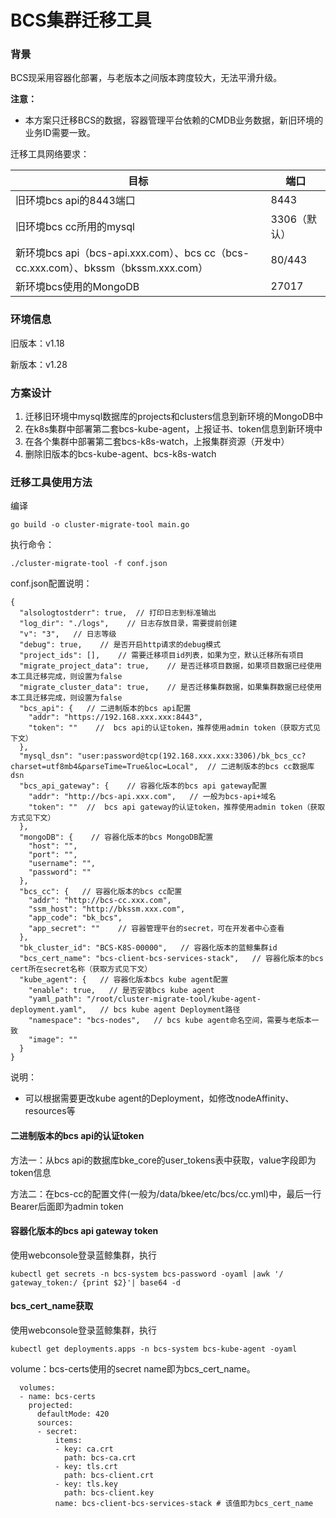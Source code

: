 # BCS集群迁移工具

### 背景

BCS现采用容器化部署，与老版本之间版本跨度较大，无法平滑升级。

**注意：**

- 本方案只迁移BCS的数据，容器管理平台依赖的CMDB业务数据，新旧环境的业务ID需要一致。

迁移工具网络要求：

| 目标                                                         | 端口         |
| ------------------------------------------------------------ | ------------ |
| 旧环境bcs api的8443端口                                      | 8443         |
| 旧环境bcs cc所用的mysql                                      | 3306（默认） |
| 新环境bcs api（bcs-api.xxx.com）、bcs cc（bcs-cc.xxx.com）、bkssm（bkssm.xxx.com） | 80/443       |
| 新环境bcs使用的MongoDB                                       | 27017        |

### 环境信息

旧版本：v1.18

新版本：v1.28

### 方案设计

1. 迁移旧环境中mysql数据库的projects和clusters信息到新环境的MongoDB中
2. 在k8s集群中部署第二套bcs-kube-agent，上报证书、token信息到新环境中
3. 在各个集群中部署第二套bcs-k8s-watch，上报集群资源（开发中）
4. 删除旧版本的bcs-kube-agent、bcs-k8s-watch

### 迁移工具使用方法

编译

```
go build -o cluster-migrate-tool main.go
```

执行命令：

```
./cluster-migrate-tool -f conf.json
```

conf.json配置说明：

```
{
  "alsologtostderr": true,  // 打印日志到标准输出
  "log_dir": "./logs",    // 日志存放目录，需要提前创建
  "v": "3",   // 日志等级
  "debug": true,    // 是否开启http请求的debug模式
  "project_ids": [],    // 需要迁移项目id列表，如果为空，默认迁移所有项目
  "migrate_project_data": true,    // 是否迁移项目数据，如果项目数据已经使用本工具迁移完成，则设置为false
  "migrate_cluster_data": true,    // 是否迁移集群数据，如果集群数据已经使用本工具迁移完成，则设置为false
  "bcs_api": {   // 二进制版本的bcs api配置
    "addr": "https://192.168.xxx.xxx:8443",
    "token": ""    //  bcs api的认证token，推荐使用admin token（获取方式见下文）
  },
  "mysql_dsn": "user:password@tcp(192.168.xxx.xxx:3306)/bk_bcs_cc?charset=utf8mb4&parseTime=True&loc=Local",  // 二进制版本的bcs cc数据库dsn
  "bcs_api_gateway": {    // 容器化版本的bcs api gateway配置
    "addr": "http://bcs-api.xxx.com",   // 一般为bcs-api+域名
    "token": ""  //  bcs api gateway的认证token，推荐使用admin token（获取方式见下文）
  },
  "mongoDB": {    // 容器化版本的bcs MongoDB配置
    "host": "",
    "port": "",
    "username": "",
    "password": ""
  },
  "bcs_cc": {   // 容器化版本的bcs cc配置
    "addr": "http://bcs-cc.xxx.com",
    "ssm_host": "http://bkssm.xxx.com",
    "app_code": "bk_bcs",
    "app_secret": ""    // 容器管理平台的secret，可在开发者中心查看
  },
  "bk_cluster_id": "BCS-K8S-00000",   // 容器化版本的蓝鲸集群id
  "bcs_cert_name": "bcs-client-bcs-services-stack",   // 容器化版本的bcs cert所在secret名称（获取方式见下文）
  "kube_agent": {   // 容器化版本bcs kube agent配置
    "enable": true,   // 是否安装bcs kube agent
    "yaml_path": "/root/cluster-migrate-tool/kube-agent-deployment.yaml",   // bcs kube agent Deployment路径
    "namespace": "bcs-nodes",   // bcs kube agent命名空间，需要与老版本一致
    "image": ""
  }
}
```

说明：

- 可以根据需要更改kube agent的Deployment，如修改nodeAffinity、resources等

#### **二进制版本的bcs api的认证token**

方法一：从bcs api的数据库bke_core的user_tokens表中获取，value字段即为token信息

方法二：在bcs-cc的配置文件(一般为/data/bkee/etc/bcs/cc.yml)中，最后一行Bearer后面即为admin token

#### 容器化版本的bcs api gateway token

使用webconsole登录蓝鲸集群，执行

```
kubectl get secrets -n bcs-system bcs-password -oyaml |awk '/  gateway_token:/ {print $2}'| base64 -d
```

#### bcs_cert_name获取

使用webconsole登录蓝鲸集群，执行

```
kubectl get deployments.apps -n bcs-system bcs-kube-agent -oyaml
```

volume：bcs-certs使用的secret name即为bcs_cert_name。

      volumes:
	  - name: bcs-certs
	    projected:
	      defaultMode: 420
	      sources:
	      - secret:
	          items:
	          - key: ca.crt
	            path: bcs-ca.crt
	          - key: tls.crt
	            path: bcs-client.crt
	          - key: tls.key
	            path: bcs-client.key
	          name: bcs-client-bcs-services-stack # 该值即为bcs_cert_name